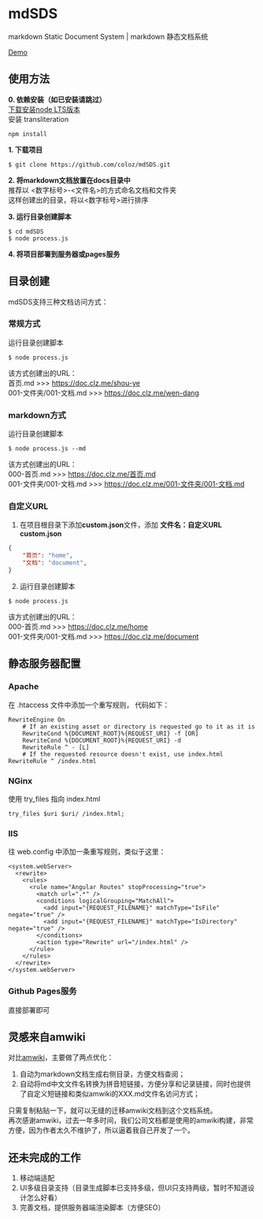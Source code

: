 # mdSDS  
markdown Static Document System | markdown 静态文档系统  

[Demo](https://doc.clz.me/)  

## 使用方法  
**0. 依赖安装（如已安装请跳过）**  
[下载安装node LTS版本](https://nodejs.org/)  
安装 transliteration
```
npm install
```
    
**1. 下载项目**  
```shell
$ git clone https://github.com/coloz/mdSDS.git
```
  
**2. 将markdown文档放置在docs目录中**  
推荐以 <数字标号>-<文件名>的方式命名文档和文件夹  
这样创建出的目录，将以<数字标号>进行排序    
  
**3. 运行目录创建脚本**  
```shell
$ cd mdSDS
$ node process.js
```
  
**4. 将项目部署到服务器或pages服务**  


## 目录创建  
mdSDS支持三种文档访问方式：  

### 常规方式  
运行目录创建脚本  
```shell
$ node process.js
```

该方式创建出的URL：  
首页.md  >>>  https://doc.clz.me/shou-ye  
001-文件夹/001-文档.md  >>>  https://doc.clz.me/wen-dang  

### markdown方式  
运行目录创建脚本  
```shell
$ node process.js --md
```

该方式创建出的URL：  
000-首页.md  >>>  https://doc.clz.me/首页.md  
001-文件夹/001-文档.md  >>>  https://doc.clz.me/001-文件夹/001-文档.md  

### 自定义URL  
1. 在项目根目录下添加**custom.json**文件，添加 **文件名：自定义URL**  
**custom.json**
```json
{
    "首页": "home",
    "文档": "document",
}
```
2. 运行目录创建脚本  
```shell
$ node process.js
```

该方式创建出的URL：  
000-首页.md  >>>  https://doc.clz.me/home  
001-文件夹/001-文档.md  >>>  https://doc.clz.me/document  

##  静态服务器配置  
### Apache
在 .htaccess 文件中添加一个重写规则， 代码如下：
```
RewriteEngine On
    # If an existing asset or directory is requested go to it as it is
    RewriteCond %{DOCUMENT_ROOT}%{REQUEST_URI} -f [OR]
    RewriteCond %{DOCUMENT_ROOT}%{REQUEST_URI} -d
    RewriteRule ^ - [L]
    # If the requested resource doesn't exist, use index.html
RewriteRule ^ /index.html
```
### NGinx
使用 try_files 指向 index.html
```
try_files $uri $uri/ /index.html;
```
### IIS
往 web.config 中添加一条重写规则，类似于这里：
```
<system.webServer>
  <rewrite>
    <rules>
      <rule name="Angular Routes" stopProcessing="true">
        <match url=".*" />
        <conditions logicalGrouping="MatchAll">
          <add input="{REQUEST_FILENAME}" matchType="IsFile" negate="true" />
          <add input="{REQUEST_FILENAME}" matchType="IsDirectory" negate="true" />
        </conditions>
        <action type="Rewrite" url="/index.html" />
      </rule>
    </rules>
  </rewrite>
</system.webServer>
```  
### Github Pages服务  
直接部署即可  

## 灵感来自amwiki
对比[amwiki](https://github.com/TevinLi/amWiki)，主要做了两点优化：  
1. 自动为markdown文档生成右侧目录，方便文档查阅；  
2. 自动将md中文文件名转换为拼音短链接，方便分享和记录链接，同时也提供了自定义短链接和类似amwiki的XXX.md文件名访问方式；  

只需复制粘贴一下，就可以无缝的迁移amwiki文档到这个文档系统。  
再次感谢amwiki，过去一年多时间，我们公司文档都是使用的amwiki构建，非常方便，因为作者太久不维护了，所以逼着我自己开发了一个。  

## 还未完成的工作  
1. 移动端适配  
2. UI多级目录支持（目录生成脚本已支持多级，但UI只支持两级，暂时不知道设计怎么好看）  
3. 完善文档，提供服务器端渲染脚本（方便SEO）  
